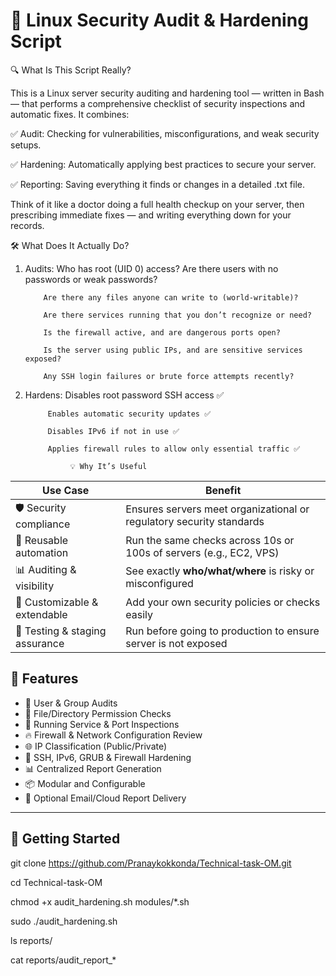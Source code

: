 # 🔐 Linux Security Audit & Hardening Script

🔍 What Is This Script Really?

This is a Linux server security auditing and hardening tool — written in Bash — that performs a comprehensive checklist of security inspections and automatic fixes.
It combines:

✅ Audit: Checking for vulnerabilities, misconfigurations, and weak security setups.

✅ Hardening: Automatically applying best practices to secure your server.

✅ Reporting: Saving everything it finds or changes in a detailed .txt file.

Think of it like a doctor doing a full health checkup on your server, then prescribing immediate fixes — and writing everything down for your records.

🛠️ What Does It Actually Do?
1. Audits: Who has root (UID 0) access?
           Are there users with no passwords or weak passwords?

           Are there any files anyone can write to (world-writable)?

           Are there services running that you don’t recognize or need?

           Is the firewall active, and are dangerous ports open?

           Is the server using public IPs, and are sensitive services exposed?

           Any SSH login failures or brute force attempts recently?

2. Hardens: Disables root password SSH access ✅

            Enables automatic security updates ✅

            Disables IPv6 if not in use ✅

            Applies firewall rules to allow only essential traffic ✅

                 💡 Why It’s Useful

| Use Case                        | Benefit                                                                 |
|---------------------------------|-------------------------------------------------------------------------|
| 🛡️ Security compliance          | Ensures servers meet organizational or regulatory security standards   |
| 🔁 Reusable automation          | Run the same checks across 10s or 100s of servers (e.g., EC2, VPS)     |
| 📊 Auditing & visibility        | See exactly **who/what/where** is risky or misconfigured               |
| 🧩 Customizable & extendable    | Add your own security policies or checks easily                        |
| 🧪 Testing & staging assurance  | Run before going to production to ensure server is not exposed         |

   
## 🧩 Features

- 👥 User & Group Audits
- 📁 File/Directory Permission Checks
- 🧾 Running Service & Port Inspections
- 🔥 Firewall & Network Configuration Review
- 🌐 IP Classification (Public/Private)
- 📜 SSH, IPv6, GRUB & Firewall Hardening
- 📊 Centralized Report Generation
- 📦 Modular and Configurable
- 📧 Optional Email/Cloud Report Delivery

---
## 🚀 Getting Started

git clone https://github.com/Pranaykokkonda/Technical-task-OM.git

cd Technical-task-OM

chmod +x audit_hardening.sh modules/*.sh

sudo ./audit_hardening.sh

ls reports/

cat reports/audit_report_*
